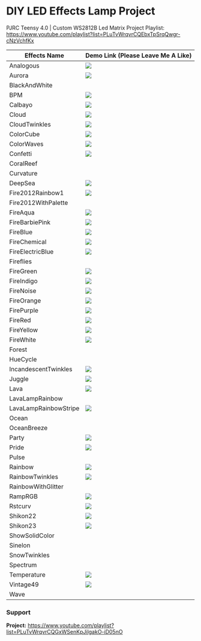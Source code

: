 # DIY LED Effects Lamp Project
PJRC Teensy 4.0 | Custom WS2812B Led Matrix 
Project Playlist: https://www.youtube.com/playlist?list=PLuTvWrqvrCQEbxTpSrqQwgr-cNzVchfKx

| Effects Name          	| Demo Link (Please Leave Me A Like)     	|
|-----------------------	|----------------------------------------	|
| Analogous             	| [![](https://img.youtube.com/vi/GkM_yxgYv2s/0.jpg)](https://youtu.be/GkM_yxgYv2s) |
| Aurora                	| [![](https://img.youtube.com/vi/GK8URnTC9vc/0.jpg)](https://youtu.be/GK8URnTC9vc) |
| BlackAndWhite         	|                                        	|
| BPM                     | [![](https://img.youtube.com/vi/IH-Q_5ymRpk/0.jpg)](https://youtu.be/IH-Q_5ymRpk) |
| Calbayo             	  | [![](https://img.youtube.com/vi/2_QlBTKidro/0.jpg)](https://youtu.be/2_QlBTKidro) |
| Cloud                 	| [![](https://img.youtube.com/vi/ubzFZ8tgLI4/0.jpg)](https://youtu.be/ubzFZ8tgLI4) |
| CloudTwinkles           | [![](https://img.youtube.com/vi/6xIglZ9MYiI/0.jpg)](https://www.youtube.com/watch?v=6xIglZ9MYiI) |
| ColorCube             	| [![](https://img.youtube.com/vi/w2WDJhO8YmA/0.jpg)](https://youtube.com/shorts/w2WDJhO8YmA?feature=share) |
| ColorWaves            	| [![](https://img.youtube.com/vi/lAgImssP0hc/0.jpg)](https://www.youtube.com/watch?v=lAgImssP0hc) |
| Confetti                | [![](https://img.youtube.com/vi/dexPh66PtdY/0.jpg)](https://youtube.com/shorts/dexPh66PtdY?feature=share) |
| CoralReef             	|                                        	|
| Curvature             	|                                        	|
| DeepSea               	| [![](https://img.youtube.com/vi/nkcVD1npClE/0.jpg)](https://youtu.be/nkcVD1npClE) |
| Fire2012Rainbow1      	| [![](https://img.youtube.com/vi/2Owei0R9Go4/0.jpg)](https://www.youtube.com/watch?v=2Owei0R9Go4) |
| Fire2012WithPalette   	|                                        	|
| FireAqua              	| [![](https://img.youtube.com/vi/2UL9ZoMGzog/0.jpg)](https://youtu.be/2UL9ZoMGzog) |
| FireBarbiePink         	| [![](https://img.youtube.com/vi/lAHkKbvl2BE/0.jpg)](https://youtu.be/lAHkKbvl2BE) |
| FireBlue              	| [![](https://img.youtube.com/vi/ALZilezuZhE/0.jpg)](https://youtu.be/ALZilezuZhE) |
| FireChemical          	| [![](https://img.youtube.com/vi/0L9wwmpknCE/0.jpg)](https://www.youtube.com/watch?v=0L9wwmpknCE) |
| FireElectricBlue      	| [![](https://img.youtube.com/vi/nL_Dz0n3Nng/0.jpg)](https://www.youtube.com/watch?v=nL_Dz0n3Nng) |
| Fireflies             	|                                        	|
| FireGreen             	| [![](https://img.youtube.com/vi/AtH7kPdCFck/0.jpg)](https://youtu.be/AtH7kPdCFck) |
| FireIndigo             	| [![](https://img.youtube.com/vi/ssplT7uFegI/0.jpg)](https://youtu.be/ssplT7uFegI) |
| FireNoise               | [![](https://img.youtube.com/vi/8HZHj-oy8hU/0.jpg)](https://www.youtube.com/watch?v=8HZHj-oy8hU) |
| FireOrange            	| [![](https://img.youtube.com/vi/Bq_BhgwoGyM/0.jpg)](https://www.youtube.com/watch?v=Bq_BhgwoGyM) |
| FirePurple            	| [![](https://img.youtube.com/vi/7VXlMrUlCOM/0.jpg)](https://www.youtube.com/watch?v=7VXlMrUlCOM) |
| FireRed               	| [![](https://img.youtube.com/vi/r67FtGZvrxc/0.jpg)](https://www.youtube.com/watch?v=r67FtGZvrxc) |
| FireYellow              | [![](https://img.youtube.com/vi/-EyRCcPv-1g/0.jpg)](https://www.youtube.com/watch?v=-EyRCcPv-1g) |
| FireWhite             	| [![](https://img.youtube.com/vi/Ep6ztWYFsqQ/0.jpg)](https://www.youtube.com/watch?v=Ep6ztWYFsqQ) |
| Forest                	|                                        	|
| HueCycle              	|                                        	|
| IncandescentTwinkles    | [![](https://img.youtube.com/vi/yPH6Us_nF-U/0.jpg)](https://youtube.com/shorts/yPH6Us_nF-U?feature=share) |
| Juggle                	| [![](https://img.youtube.com/vi/qANoQjhLGoI/0.jpg)](https://youtu.be/qANoQjhLGoI) |
| Lava                  	| [![](https://img.youtube.com/vi/ReStbAOoWyM/0.jpg)](https://www.youtube.com/watch?v=ReStbAOoWyM) |
| LavaLampRainbow       	|                                        	|
| LavaLampRainbowStripe 	| [![](https://img.youtube.com/vi/oXuwZY5xBgc/0.jpg)](https://youtube.com/shorts/oXuwZY5xBgc?feature=share) |
| Ocean                 	|                                        	|
| OceanBreeze           	|                                        	|
| Party                 	| [![](https://img.youtube.com/vi/PT6lvMPc_JI/0.jpg)](https://www.youtube.com/watch?v=PT6lvMPc_JI) |
| Pride                 	| [![](https://img.youtube.com/vi/QllpjAun5tk/0.jpg)](https://youtube.com/shorts/QllpjAun5tk?feature=share) |
| Pulse                 	|                                        	|
| Rainbow               	| [![](https://img.youtube.com/vi/NdaFswDQIU4/0.jpg)](https://youtu.be/NdaFswDQIU4) |
| RainbowTwinkles       	| [![](https://img.youtube.com/vi/1jY9cqHB35g/0.jpg)](https://youtu.be/1jY9cqHB35g) |
| RainbowWithGlitter    	|                                        	|
| RampRGB               	| [![](https://img.youtube.com/vi/fwO2FN8sbOQ/0.jpg)](https://youtube.com/shorts/fwO2FN8sbOQ?feature=share) |
| Rstcurv               	| [![](https://img.youtube.com/vi/_P6XzHIV-NA/0.jpg)](https://www.youtube.com/watch?v=_P6XzHIV-NA) |
| Shikon22              	| [![](https://img.youtube.com/vi/GDXC7UqFyWQ/0.jpg)](https://youtube.com/shorts/GDXC7UqFyWQ?feature=share) |
| Shikon23              	| [![](https://img.youtube.com/vi/3hxHBaMBJYs/0.jpg)](https://youtube.com/shorts/3hxHBaMBJYs?feature=share) |
| ShowSolidColor        	|                                        	|
| Sinelon               	|                                        	|
| SnowTwinkles          	|                                        	|
| Spectrum              	|                                        	|
| Temperature           	| [![](https://img.youtube.com/vi/7qriRYJ1oCw/0.jpg)](https://youtube.com/shorts/7qriRYJ1oCw?feature=share) |
| Vintage49             	| [![](https://img.youtube.com/vi/BeOxCL2CW7A/0.jpg)](https://youtube.com/shorts/BeOxCL2CW7A?feature=share) |
| Wave                  	|                                        	|


### Support
**Project:** https://www.youtube.com/playlist?list=PLuTvWrqvrCQGxWSenKpJilgakO-iD05nO

